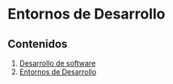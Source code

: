 # Entornos de Desarrollo

## Contenidos

1. [Desarrollo de software](Tema%201.md)
2. [Entornos de Desarrollo](Tema%202.md)
